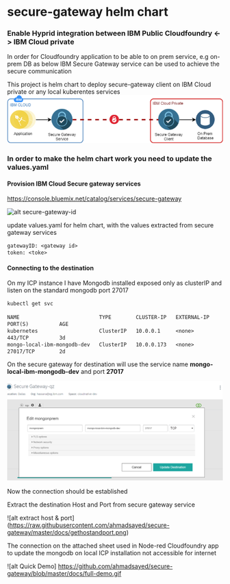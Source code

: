# secure-gateway helm chart 

### Enable Hyprid integration between IBM Public Cloudfoundry <-> IBM Cloud private 

In order for Cloudfoundry application to be able to on prem service, e.g on-prem DB as below IBM Secure Gateway service can be used to achieve the secure communication

This project is helm chart to deploy secure-gateway client on IBM Cloud private or any local kuberentes services
![alt secure-gateway](https://raw.githubusercontent.com/ahmadsayed/secure-gateway/master/docs/secure-gateway.png)

### In order to make the helm chart work you need to update the values.yaml 

#### Provision IBM Cloud Secure gateway services 

https://console.bluemix.net/catalog/services/secure-gateway

![alt secure-gateway-id](https://https://raw.githubusercontent.com/ahmadsayed/secure-gateway/master/docs/securegatewayid.png)

update values.yaml for helm chart, with the values extracted from secure gateway services

```
gatewayID: <gateway id>
token: <toke>
```
#### Connecting to the destination

On my ICP instance I have Mongodb installed exposed only as clusterIP and listen on the standard mongodb port 27017

```
kubectl get svc 

NAME                          TYPE        CLUSTER-IP   EXTERNAL-IP   PORT(S)          AGE
kubernetes                    ClusterIP   10.0.0.1     <none>        443/TCP          3d
mongo-local-ibm-mongodb-dev   ClusterIP   10.0.0.173   <none>        27017/TCP        2d
```


On the secure gateway for destination will use the service name **mongo-local-ibm-mongodb-dev** and port **27017**

![alt secure-gateway-add-destination](https://raw.githubusercontent.com/ahmadsayed/secure-gateway/master/docs/adding-destination.png)

Now the connection should be established 

Extract the destination Host and Port from secure gateway service

![alt extract host & port] (https://raw.githubusercontent.com/ahmadsayed/secure-gateway/master/docs/gethostandport.png)

The connection on the attached sheet used in Node-red Cloudfoundry app to update the mongodb on local ICP installation not accessible for internet 

![alt Quick Demo] https://github.com/ahmadsayed/secure-gateway/blob/master/docs/full-demo.gif
